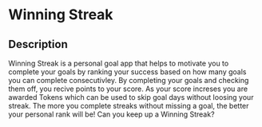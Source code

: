 
# Winning Streak

## Description
Winning Streak is a personal goal app that helps to motivate you to complete your goals by ranking your success based on how many goals you can complete consecutivley. By completing your goals and checking them off, you recive points to your score. As your score increses you are awarded Tokens which can be used to skip goal days without loosing your streak. The more you complete streaks without missing a goal, the better your personal rank will be! Can you keep up a Winning Streak?